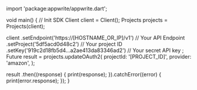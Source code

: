 import 'package:appwrite/appwrite.dart';

void main() { // Init SDK
  Client client = Client();
  Projects projects = Projects(client);

  client
    .setEndpoint('https://[HOSTNAME_OR_IP]/v1') // Your API Endpoint
    .setProject('5df5acd0d48c2') // Your project ID
    .setKey('919c2d18fb5d4...a2ae413da83346ad2') // Your secret API key
  ;
  Future result = projects.updateOAuth2(
    projectId: '[PROJECT_ID]',
    provider: 'amazon',
  );

  result
    .then((response) {
      print(response);
    }).catchError((error) {
      print(error.response);
  });
}
